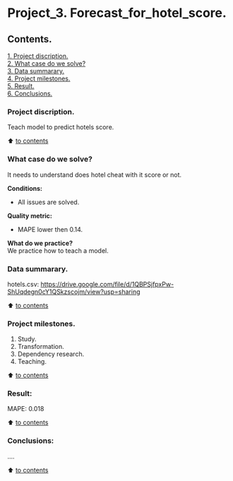 # Project_3. Forecast_for_hotel_score.

## Contents. 
[1. Project discription.](https://github.com/maxix63/sf_data_science/blob/main/Project_3/README.md#project-discription)  
[2. What case do we solve?](https://github.com/maxix63/sf_data_science/blob/main/Project_3/README.md#what-case-do-we-solve)  
[3. Data summarary.](https://github.com/maxix63/sf_data_science/blob/main/Project_3/README.md#data-summarary)  
[4. Project milestones.](https://github.com/maxix63/sf_data_science/blob/main/Project_3/README.md#project-milestones)  
[5. Result.](https://github.com/maxix63/sf_data_science/blob/main/Project_3/README.md#result)    
[6. Conclusions.](https://github.com/maxix63/sf_data_science/blob/main/Project_3/README.md#conclusions) 

### Project discription.   
Teach model to predict hotels score.

:arrow_up: [to contents](https://github.com/maxix63/sf_data_science/blob/main/Project_3/README.md#contents)


### What case do we solve?    
It needs to understand does hotel cheat with it score or not.

**Conditions:**  
- All issues are solved.

**Quality metric:**     
- MAPE lower then 0.14.

**What do we practice?**     
We practice how to teach a model.


### Data summarary.
hotels.csv: https://drive.google.com/file/d/1QBPSjfpxPw-ShUqdegn0cY1QSkzscojm/view?usp=sharing
  
:arrow_up: [to contents](https://github.com/maxix63/sf_data_science/blob/main/Project_3/README.md#contents)


### Project milestones.  
1. Study.
2. Transformation.
3. Dependency research.
4. Teaching.

:arrow_up: [to contents](https://github.com/maxix63/sf_data_science/blob/main/Project_3/README.md#contents)


### Result:  
MAPE: 0.018

:arrow_up: [to contents](https://github.com/maxix63/sf_data_science/blob/main/Project_3/README.md#contents)


### Conclusions:  
....

:arrow_up: [to contents](https://github.com/maxix63/sf_data_science/blob/main/Project_3/README.md#contents)
